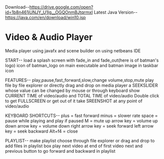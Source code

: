 Download--https://drive.google.com/open?id=1b8n461jUNJY_U1lg__OGQOnmBJtqrmxI
Latest Java Version--https://java.com/en/download/win10.jsp

# Video & Audio Player
Media player using javafx and scene builder on using netbeans IDE  
  
START--
load a splash screen with fade_in and fade_out(here is of batman's logo)
icon of batman_logo on main executable and batman image in taskbar icon

FEATURES--
play,pause,fast_forward,slow,change volume,stop,mute
play file by file explorer or directly drag and drop on media player
a SEEKSLIDER whose value can be changed by mouse or through keyboard
show CURRENT TIME of video/audio and TOTAL TIME of video/audio
Double click to get FULLSCREEN or get out of it
take SREENSHOT at any point of video/audio

KEYBOARD SHORTCUTS--
plus = fast forward
minus = slower rate
space = pause while playing and play if paused
M = mute
up arrow key = volume up
down arrow key = volume down
right arrow key = seek forward
left arrow key = seek backward
Alt+f4 = close

PLAYLIST--
make playlist
choose through file explorer or drag and drop to add files in playlist box
play next video at end of first video 
next and previous button to go forward and backward in playlist
